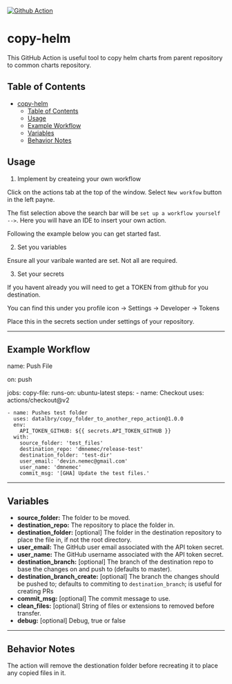 [![Github Action][action-badge]](#)
&nbsp;

# copy-helm

This GitHub Action is useful tool to copy helm charts from parent repository to common charts repository.

## Table of Contents

- [copy-helm](#copy-helm)
  - [Table of Contents](#table-of-contents)
  - [Usage](#usage)
  - [Example Workflow](#example-workflow)
  - [Variables](#variables)
  - [Behavior Notes](#behavior-notes)

## Usage

1. Implement by createing your own workflow

Click on the actions tab at the top of the window. Select `New workfow` button in the left payne.

The fist selection above the search bar will be `set up a workflow yourself -->`.  Here you will have an IDE to insert your own action.

Following the example below you can get started fast.

2. Set you variables

Ensure all your varibale wanted are set. Not all are required.

3. Set your secrets

If you havent already you will need to get a TOKEN from github for you destination.

You can find this under you profile icon -> Settings -> Developer -> Tokens

Place this in the secrets section under settings of your repository.

---

## Example Workflow

name: Push File

on: push

jobs:
  copy-file:
    runs-on: ubuntu-latest
    steps:
    - name: Checkout
      uses: actions/checkout@v2

    - name: Pushes test folder
      uses: datalbry/copy_folder_to_another_repo_action@1.0.0
      env:
        API_TOKEN_GITHUB: ${{ secrets.API_TOKEN_GITHUB }}
      with:
        source_folder: 'test_files'
        destination_repo: 'dmnemec/release-test'
        destination_folder: 'test-dir'
        user_email: 'devin.nemec@gmail.com'
        user_name: 'dmnemec'
        commit_msg: '[GHA] Update the test files.'
---

## Variables

* **source_folder:** The folder to be moved.
* **destination_repo:** The repository to place the folder in.
* **destination_folder:** [optional] The folder in the destination repository to place the file in, if not the root directory.
* **user_email:** The GitHub user email associated with the API token secret.
* **user_name:** The GitHub username associated with the API token secret.
* **destination_branch:** [optional] The branch of the destination repo to base the changes on and push to (defaults to master).
* **destination_branch_create:** [optional] The branch the changes should be pushed to; defaults to commiting to `destination_branch`; is useful for creating PRs
* **commit_msg:** [optional] The commit message to use.
* **clean_files:** [optional] String of files or extensions to removed before transfer.
* **debug:** [optional] Debug, true or false

---

## Behavior Notes

The action will remove the destionation folder before recreating it to place any copied files in it.

[action-badge]: https://img.shields.io/badge/-Action-24292e?logo=github&style=for-the-badge
